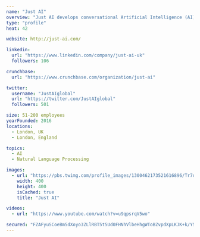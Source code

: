 ```yaml
---
name: "Just AI"
overview: "Just AI develops conversational Artificial Intelligence (AI) technologies empowering a dialogue between a human and a machine."
type: "profile"
heat: 42

website: http://just-ai.com/

linkedin:
  url: "https://www.linkedin.com/company/just-ai-uk"
  followers: 106

crunchbase:
  url: "https://www.crunchbase.com/organization/just-ai"

twitter:
  username: "JustAIglobal"
  url: "https://twitter.com/JustAIglobal"
  followers: 501

size: 51-200 employees
yearFounded: 2016
locations:
  - London, UK
  - London, England

topics:
  - AI
  - Natural Language Processing

images:
  - url: "https://pbs.twimg.com/profile_images/1300462173521616896/Tr7qJwSp_400x400.jpg"
    width: 400
    height: 400
    isCached: true
    title: "Just AI"

videos:
  - url: "https://www.youtube.com/watch?v=u9qpsrqV5wo"

secured: "FZAFyuSCoeBm5dXoyo3ZLlRBT5t5Ud0FHNhVlbeHhgWToBZvpdXpLKJK+k/Y5tEB6Oh09vwJfd8TlzoiGVANYfuun81aWvpSt70Pxggk7WVhhUr3IdNc156s5sU7Rs46FbapdB9Am4yoDLnvxtTnRHI0ANweITvZC3h+soXr7YFHyz1m9bV/I3kfR9dQVG8QSauxvuxuHDMpHZ/bvJRJB3kcSBLd9ywyb224rM+/6lxi6ssuixkdV/tEcO2/zEQDd4yVrjolJZFi3ZSu5DneWbwekgCWOn+GbHS0VwOQUf+0m6FDd1CFP4hP87z4Wl14gtj1JuXegF6EYC8G92NQ0+tDEXTwwHUXmVevHuHU3EqlhTgDn/RKAcBtHCl+pfml/ivWtatKuNLRK+wxwN31fw==;V9pmeFNyZDLwE/XrbQMaug=="
---
```


